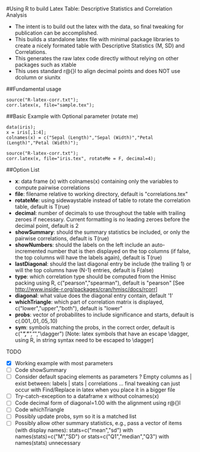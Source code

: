 #Using R to build Latex Table: Descriptive Statistics and Correlation Analysis

- The intent is to build out the latex with the data, so final tweaking for publication can be accomplished.
- This builds a standalone latex file with minimal package libraries to create a nicely formated table with Descriptive Statistics (M, SD) and Correlations.
- This generates the raw latex code directly without relying on other packages such as xtable
- This uses standard r@{}l to align decimal points and does NOT use dcolumn or siunitx


##Fundamental usage
```
source("R-latex-corr.txt");
corr.latex(x, file="sample.tex");
```

##Basic Example with Optional parameter (rotate me)
```
data(iris);
x = iris[,1:4];
colnames(x) = c("Sepal (Length)","Sepal (Width)","Petal (Length)","Petal (Width)");
 
source("R-latex-corr.txt");
corr.latex(x, file="iris.tex", rotateMe = F, decimal=4);
```

##Option List
* **x**: data frame (x) with colnames(x) containing only the variables to compute pairwise correlations
* **file**: filename relative to working directory, default is "correlations.tex"
* **rotateMe**: using sidewaystable instead of table to rotate the correlation table, default is T(rue)
* **decimal**: number of decimals to use throughout the table with trailing zeroes if necessary.  Current formatting is no leading zeroes before the decimal point, default is 2
* **showSummary**: should the summary statistics be included, or only the pairwise correlations, default is T(rue)
* **showNumbers**: should the labels on the left include an auto-incremented number that is then displayed on the top columns (if false, the top columns will have the labels again), default is T(rue)
* **lastDiagonal**: should the last diagonal entry be include (the trailing 1) or will the top columns have (N-1) entries, default is F(alse)
* **type**: which correlation type should be computed from the Hmisc packing using R, c("pearson","spearman"), default is "pearson" [See http://www.inside-r.org/packages/cran/hmisc/docs/rcorr]
* **diagonal**: what value does the diagonal entry contain, default '1'
* **whichTriangle**: which part of correlation matrix is displayed, c("lower","upper","both"), default is "lower"
* **probs**: vector of probabilites to include significance and starts, default is c(.001,.01,.05,.10)
* **sym**: symbols matching the probs, in the correct order, default is c("***","**","*","\\dagger") [Note: latex symbols that have an escape \dagger, using R, in string syntax need to be escaped to \\dagger]


TODO
- [x] Working example with most parameters
- [ ] Code showSummary
- [ ] Consider default spacing elements as parameters ? Empty columns as | exist between:  labels | stats | correlations ... final tweaking can just occur with Find/Replace in latex when you place it in a bigger file
- [ ] Try-catch-exception to a dataframe x without colnames(x)
- [ ] Code decimal form of diagonal=1.00 with the alignment using r@{}l
- [ ] Code whichTriangle
- [ ] Possibly update probs, sym so it is a matched list
- [ ] Possibly allow other summary statistics, e.g., pass a vector of items (with display names):  stats=c("mean","sd") with names(stats)=c("M","SD") or stats=c("Q1","median","Q3") with names(stats) unnecessary
